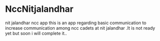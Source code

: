 # NccNitjalandhar
nit jalandhar ncc app
this is an app regarding basic communication to increase communication among ncc cadets at nit jalandhar .It is not ready yet but soon i will complete it.. 
